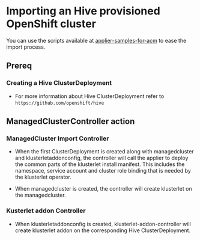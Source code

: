 [comment]: # ( Copyright Contributors to the Open Cluster Management project )

# Importing an Hive provisioned OpenShift cluster

You can use the scripts available at [applier-samples-for-acm](https://github.com/open-cluster-management/applier-samples-for-acm) to ease the import process.
## Prereq

### Creating a Hive ClusterDeployment

- For more information about Hive ClusterDeployment refer to `https://github.com/openshift/hive`


## ManagedClusterController action

### ManagedCluster Import Controller

- When the first ClusterDeployment is created along with managedcluster and klusterletaddonconfig, the controller will call the applier to deploy the common parts of the klusterlet install manifest. This includes the namespace, service account and cluster role binding that is needed by the klusterlet operator.

- When managedcluster is created, the controller will create klusterlet on the managedcluster. 

### Kusterlet addon Controller

- When klusterletaddonconfig is created, klusterlet-addon-controller will create klusterlet addon on the corresponding Hive ClusterDeployment.

